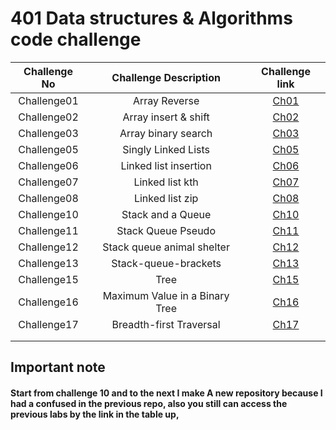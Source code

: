 # 401 Data structures & Algorithms code challenge

| Challenge No |      Challenge Description      |                                                       Challenge link                                                       |
|:------------:|:-------------------------------:|:--------------------------------------------------------------------------------------------------------------------------:|
| Challenge01  |          Array Reverse          |         [Ch01](https://github.com/ghanemgit/data-structures-and-algorithms/tree/array-reverse/Challenge01#readme)          |
| Challenge02  |      Array insert & shift       |     [Ch02](https://github.com/ghanemgit/data-structures-and-algorithms/blob/array-insert-shift/Challenge02/README.md)      |
| Challenge03  |       Array binary search       |       [Ch03](https://github.com/ghanemgit/data-structures-and-algorithms/blob/linked-list-zip/Challenge03/README.md)       |
| Challenge05  |       Singly Linked Lists       |          [Ch05](https://github.com/ghanemgit/data-structures-and-algorithms/blob/main/Challenge05/README_Ch05.md)          |
| Challenge06  |      Linked list insertion      | [Ch06](https://github.com/ghanemgit/data-structures-and-algorithms/blob/linked-list-insertions/Challenge05/README_Ch06.md) |
| Challenge07  |         Linked list kth         |    [Ch07](https://github.com/ghanemgit/data-structures-and-algorithms/blob/linked-list-kth/Challenge05/README_Ch07.md)     |
| Challenge08  |         Linked list zip         |    [Ch08](https://github.com/ghanemgit/data-structures-and-algorithms/blob/linked-list-zip/Challenge05/README_Ch08.md)     |
| Challenge10  |        Stack and a Queue        |                                                 [Ch10](app/README_Ch10.md)                                                 |
| Challenge11  |       Stack Queue Pseudo        |                                                 [Ch11](app/README_Ch11.md)                                                 |
| Challenge12  |   Stack queue animal shelter    |                                                 [Ch12](app/README_Ch12.md)                                                 |
| Challenge13  |      Stack-queue-brackets       |                                                 [Ch13](app/README_Ch13.md)                                                 |
| Challenge15  |              Tree               |                                                 [Ch15](app/README_Ch15.md)                                                 |
| Challenge16  | Maximum Value in a Binary Tree  |                                                 [Ch16](app/README_Ch16.md)                                                 |
| Challenge17  |     Breadth-first Traversal     |                                                [Ch17](app/README_Ch17.md)                                                 |
|              |                                 |                                                                                                                            |
|              |                                 |                                                                                                                            |

## Important note

#### Start from challenge 10 and to the next I make A new repository because I had a confused in the previous repo, also you still can access the previous labs by the link in the table up,